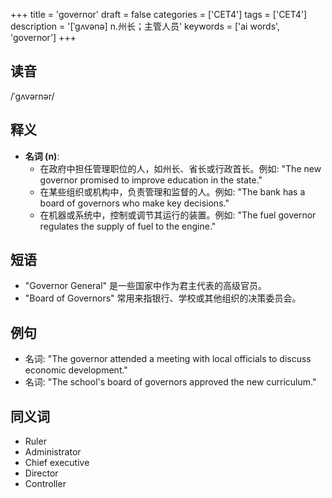 +++
title = 'governor'
draft = false
categories = ['CET4']
tags = ['CET4']
description = '[ˈgʌvənə] n.州长；主管人员'
keywords = ['ai words', 'governor']
+++

## 读音
/ˈɡʌvərnər/

## 释义
- **名词 (n)**: 
    - 在政府中担任管理职位的人，如州长、省长或行政首长。例如: "The new governor promised to improve education in the state."
    - 在某些组织或机构中，负责管理和监督的人。例如: "The bank has a board of governors who make key decisions."
    - 在机器或系统中，控制或调节其运行的装置。例如: "The fuel governor regulates the supply of fuel to the engine."

## 短语
- "Governor General" 是一些国家中作为君主代表的高级官员。
- "Board of Governors" 常用来指银行、学校或其他组织的决策委员会。

## 例句
- 名词: "The governor attended a meeting with local officials to discuss economic development."
- 名词: "The school's board of governors approved the new curriculum."

## 同义词
- Ruler
- Administrator
- Chief executive
- Director
- Controller
